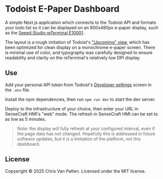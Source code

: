 # Todoist E-Paper Dashboard

A simple Next.js application which connects to the Todoist API and formats your
todo list so it can be displayed on an 800x480px e-paper display, such as the
[Seeed Studio reTerminal E10001](https://www.seeedstudio.com/reTerminal-E1001-p-6534.html).

The layout is a rough imitation of Todoist's
["Upcoming" view](https://www.todoist.com/inspiration/todoist-upcoming-view),
which has been optimized for clean display on a monochrome e-paper screen.
There is minimal use of color, and typography was carefully designed to ensure
readability and clarity on the reTerminal's relatively low DPI display.

## Use

Add your personal API token from Todoist's
[Developer settings](https://app.todoist.com/app/settings/integrations/developer)
screen in the `.env` file.

Install the npm dependencies, then run `npm run dev` to start the dev server.

Deploy to the infrastructure of your choice, then enter your URL in SenseCraft
HMI's "web" mode. The refresh in SenseCraft HMI can be set to as low as 5
minutes.

> Note: the display will fully refresh at your configured interval, even if the
> page data has not changed. Hopefully this is addressed in future software
> updates, but it is a limitation of the platform, not this dashboard.

## License

Copyeright © 2025 Chris Van Patten. Licensed under the MIT license.
